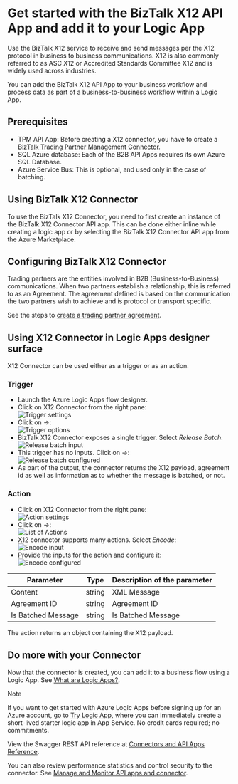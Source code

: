 <properties 
   pageTitle="Using the BizTalk X12 Connector in Logic Apps | Microsoft Azure App Service" 
   description="How to create and configure the BizTalk X12 Connector or API app and use it in a logic app in Azure App Service" 
   services="app-service\logic" 
   documentationCenter=".net,nodejs,java" 
   authors="rajeshramabathiran" 
   manager="dwrede" 
   editor=""/>

<tags
   ms.service="app-service-logic"
   ms.devlang="multiple"
   ms.topic="article"
   ms.tgt_pltfrm="na"
   ms.workload="integration" 
   ms.date="12/17/2015"
   ms.author="rajram"/>

# Get started with the BizTalk X12 API App and add it to your Logic App
Use the BizTalk X12 service to receive and send messages per the X12 protocol in business to business communications. X12 is also commonly referred to as ASC X12 or Accredited Standards Committee X12 and is widely used across industries.

You can add the BizTalk X12 API App to your business workflow and process data as part of a business-to-business workflow within a Logic App. 

## Prerequisites
* TPM API App: Before creating a X12 connector, you have to create a [BizTalk Trading Partner Management Connector](app-service-logic-connector-tpm.md).
* SQL Azure database: Each of the B2B API Apps requires its own Azure SQL Database.
* Azure Service Bus: This is optional, and used only in the case of batching.

## Using BizTalk X12 Connector
To use the BizTalk X12 Connector, you need to first create an instance of the BizTalk X12 Connector API app. This can be done either inline while creating a logic app or by selecting the BizTalk X12 Connector API app from the Azure Marketplace.

## Configuring BizTalk X12 Connector
Trading partners are the entities involved in B2B (Business-to-Business) communications. When two partners establish a relationship, this is referred to as an Agreement. The agreement defined is based on the communication the two partners wish to achieve and is protocol or transport specific.

See the steps to [create a trading partner agreement](app-service-logic-create-a-trading-partner-agreement.md).

## Using X12 Connector in Logic Apps designer surface
X12 Connector can be used either as a trigger or as an action.

### Trigger
* Launch the Azure Logic Apps flow designer.
* Click on X12 Connector from the right pane:  
![Trigger settings][3]
* Click on ->:  
![Trigger options][4]
* BizTalk X12 Connector exposes a single trigger. Select *Release Batch*:  
![Release batch input][5]
* This trigger has no inputs. Click on ->:  
![Release batch configured][6]
* As part of the output, the connector returns the X12 payload, agreement id as well as information as to whether the message is batched, or not.

### Action
* Click on X12 Connector from the right pane:  
![Action settings][7]
* Click on ->:  
![List of Actions][8]
* X12 connector supports many actions. Select *Encode*:  
![Encode input][9]
* Provide the inputs for the action and configure it:  
![Encode configured][10]

| Parameter | Type | Description of the parameter |
| --- | --- | --- |
| Content |string |XML Message |
| Agreement ID |string |Agreement ID |
| Is Batched Message |string |Is Batched Message |

The action returns an object containing the X12 payload.

## Do more with your Connector
Now that the connector is created, you can add it to a business flow using a Logic App. See [What are Logic Apps?](app-service-logic-what-are-logic-apps.md).

> [!NOTE]
> If you want to get started with Azure Logic Apps before signing up for an Azure account, go to [Try Logic App](https://tryappservice.azure.com/?appservice=logic), where you can immediately create a short-lived starter logic app in App Service. No credit cards required; no commitments.
> 
> 
View the Swagger REST API reference at [Connectors and API Apps Reference](http://go.microsoft.com/fwlink/p/?LinkId=529766).

You can also review performance statistics and control security to the connector. See [Manage  and Monitor API apps and connector](../app-service-api/app-service-api-manage-in-portal.md).

<!--References -->

[1]: app-service-logic-connector-tpm.md 
[2]: app-service-logic-create-a-trading-partner-agreement.md
[3]: ./media/app-service-logic-connector-x12/TriggerSettings.PNG
[4]: ./media/app-service-logic-connector-x12/ListOfTriggers.PNG
[5]: ./media/app-service-logic-connector-x12/ReleaseBatchTriggerInput.PNG
[6]: ./media/app-service-logic-connector-x12/ReleaseBatchTriggerConfigured.PNG
[7]: ./media/app-service-logic-connector-x12/ActionSettings.PNG
[8]: ./media/app-service-logic-connector-x12/ListOfActions.PNG
[9]: ./media/app-service-logic-connector-x12/EncodeInput.PNG
[10]: ./media/app-service-logic-connector-x12/EncodeConfigured.PNG
[11]: ./media/app-service-logic-connector-x12/TriggerSettings.PNG
